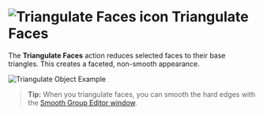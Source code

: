 # ![Triangulate Faces icon](images/icons/Face_Triangulate.png) Triangulate Faces

The __Triangulate Faces__ action reduces selected faces to their base triangles. This creates a faceted, non-smooth appearance. 

![Triangulate Object Example](images/TriangulateObject_Example.png)

> **Tip:** When you triangulate faces, you can smooth the hard edges with the [Smooth Group Editor window](smoothing-groups.md).
